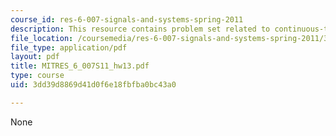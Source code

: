```yaml
---
course_id: res-6-007-signals-and-systems-spring-2011
description: This resource contains problem set related to continuous-time modulation.
file_location: /coursemedia/res-6-007-signals-and-systems-spring-2011/3dd39d8869d41d0f6e18fbfba0bc43a0_MITRES_6_007S11_hw13.pdf
file_type: application/pdf
layout: pdf
title: MITRES_6_007S11_hw13.pdf
type: course
uid: 3dd39d8869d41d0f6e18fbfba0bc43a0

---
```

None